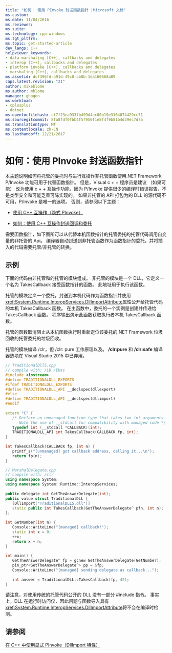```yaml
---
title: "如何： 使用 PInvoke 封送函数指针 |Microsoft 文档"
ms.custom: 
ms.date: 11/04/2016
ms.reviewer: 
ms.suite: 
ms.technology: cpp-windows
ms.tgt_pltfrm: 
ms.topic: get-started-article
dev_langs: C++
helpviewer_keywords:
- data marshaling [C++], callbacks and delegates
- interop [C++], callbacks and delegates
- platform invoke [C++], callbacks and delegates
- marshaling [C++], callbacks and delegates
ms.assetid: dcf396fd-a91d-49c0-ab0b-1ea160668a89
caps.latest.revision: "21"
author: mikeblome
ms.author: mblome
manager: ghogen
ms.workload:
- cplusplus
- dotnet
ms.openlocfilehash: cf7f23ea9337b499d4ec80b19e3104074429cc71
ms.sourcegitcommit: 8fa8fdf0fbb4f57950f1e8f4f9b81b4d39ec7d7a
ms.translationtype: MT
ms.contentlocale: zh-CN
ms.lasthandoff: 12/21/2017
---
```

# <a name="how-to-marshal-function-pointers-using-pinvoke"></a>如何：使用 PInvoke 封送函数指针
本主题说明如何将托管的委托时与进行互操作非托管函数使用.NET Framework P/Invoke 功能可用于代替函数指针。 但是，Visual c + + 程序员是建议 （如果可能） 改为使用 c + + 互操作功能，因为 P/Invoke 提供很少的编译时错误报告，不是类型安全和可能乏善可陈实现的。 如果非托管的 API 打包为的 DLL 的源代码不可用，P/Invoke 是唯一的选项。 否则，请参阅以下主题：  
  
-   [使用 C++ 互操作（隐式 PInvoke）](../dotnet/using-cpp-interop-implicit-pinvoke.md)  
  
-   [如何：使用 C++ 互操作封送回调和委托](../dotnet/how-to-marshal-callbacks-and-delegates-by-using-cpp-interop.md)  
  
 需要函数指针，如下图所可以从代替本机函数指针的托管委托的托管代码调用自变量的非托管的 Api。 编译器自动封送到非托管函数作为函数指针的委托，并将插入的代码需要托管/非托管的转换。  
  
## <a name="example"></a>示例  
 下面的代码由非托管和的托管的模块组成。 非托管的模块是一个 DLL，它定义一个名为 TakesCallback 接受函数指针的函数。 此地址用于执行该函数。  
  
 托管的模块定义一个委托，封送到本机代码作为函数指针并使用<xref:System.Runtime.InteropServices.DllImportAttribute>属性公开给托管代码的本机 TakesCallback 函数。 在主函数中，委托的一个实例是创建并传递给 TakesCallback 函数。 程序输出演示此函数获取执行者本机 TakesCallback 函数。  
  
 托管的函数取消阻止从本机函数执行时重新定位该委托的.NET Framework 垃圾回收的托管委托的垃圾回收。  
  
 托管的模块编译 /clr，但 /clr: pure 工作原理以及。 **/clr:pure** 和 **/clr:safe** 编译器选项在 Visual Studio 2015 中已弃用。  
  
```cpp  
// TraditionalDll5.cpp  
// compile with: /LD /EHsc  
#include <iostream>  
#define TRADITIONALDLL_EXPORTS  
#ifdef TRADITIONALDLL_EXPORTS  
#define TRADITIONALDLL_API __declspec(dllexport)  
#else  
#define TRADITIONALDLL_API __declspec(dllimport)  
#endif  
  
extern "C" {  
   /* Declare an unmanaged function type that takes two int arguments  
      Note the use of __stdcall for compatibility with managed code */  
   typedef int (__stdcall *CALLBACK)(int);  
   TRADITIONALDLL_API int TakesCallback(CALLBACK fp, int);  
}  
  
int TakesCallback(CALLBACK fp, int n) {  
   printf_s("[unmanaged] got callback address, calling it...\n");  
   return fp(n);  
}  
```  
  
```cpp  
// MarshalDelegate.cpp  
// compile with: /clr  
using namespace System;  
using namespace System::Runtime::InteropServices;  
  
public delegate int GetTheAnswerDelegate(int);  
public value struct TraditionalDLL {  
   [DllImport("TraditionalDLL5.dll")]  
   static public int TakesCallback(GetTheAnswerDelegate^ pfn, int n);  
};  
  
int GetNumber(int n) {  
   Console::WriteLine("[managed] callback!");  
   static int x = 0;  
   ++x;  
   return x + n;  
}  
  
int main() {  
   GetTheAnswerDelegate^ fp = gcnew GetTheAnswerDelegate(GetNumber);  
   pin_ptr<GetTheAnswerDelegate^> pp = &fp;  
   Console::WriteLine("[managed] sending delegate as callback...");  
  
   int answer = TraditionalDLL::TakesCallback(fp, 42);  
}  
```  
  
 请注意，对使用传统的托管代码公开的 DLL 没有一部分 #include 指令。 事实上，DLL 在运行时访问仅，因此问题与函数导入具有<xref:System.Runtime.InteropServices.DllImportAttribute>将不会在编译时检测。  
  
## <a name="see-also"></a>请参阅  
 [在 C++ 中使用显式 PInvoke（DllImport 特性）](../dotnet/using-explicit-pinvoke-in-cpp-dllimport-attribute.md)